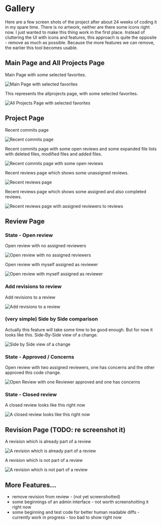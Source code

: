 # Gallery

Here are a few screen shots of the project after about 24 weeks of coding it in my spare time. There is no artwork, 
neither are there some icons right now. I just wanted to make this thing work in the first place. Instead of 
cluttering the UI with icons and features, this approach is quite the opposite - remove as much as possible.
Because the more features we can remove, the earlier this tool becomes usable.

## Main Page and All Projects Page

Main Page with some selected favorites. 

![Main Page with selected favorites](screen_main_page_100p.png)

This represents the allprojects page, with some selected favorites.

![All Projects Page with selected favorites](screen_all_projects_with_favorites_100p.png)

## Project Page

Recent commits page

![Recent commits page](screen_project_recent_commits_page_100p.png)

Recent commits page with some open reviews and some expanded file lists with deleted files, modified files and added files.

![Recent commits page with some open reviews](screen_project_recent_commits_page_with_open_reviews_100p.png)

Recent reviews page which shows some unassigned reviews.

![Recent reviews page](screen_project_recent_reviews_page_100p.png)

Recent reviews page which shows some assigned and also completed reviews.

![Recent reviews page with assigned reviewers to reviews](screen_project_recent_reviews_page_assigned_reviews_100p.png)

## Review Page

### State - Open review

Open review with no assigned reviewers

![Open review with no assigned reviewers](screen_review_open_no_reviewers_100p.png)

Open review with myself assigned as reviewer

![Open review with myself assigned as reviewer](screen_review_open_myself_reviewer_100p.png)

### Add revisions to review

Add revisions to a review

![Add revisions to a review](screen_review_add_revisions_100p.png)

### (very simple) Side by Side comparison

Actually this feature will take some time to be good enough. But for now it looks like this. Side-By-Side view of a change. 

![Side by Side view of a change](screen_review_side_by_side_100p.png)

### State - Approved / Concerns

Open review with two assigned reviewers, one has concerns and the other approved this code change.

![Open Review with one Reviewer approved and one has concerns](screen_review_open_approvd_concerns_100p.png)

### State - Closed review

A closed review looks like this right now

![A closed review looks like this right now](screen_review_approved_closed_100p.png)

## Revision Page (TODO: re screenshot it)

A revision which is already part of a review

![A revision which is already part of a review](screen_revision_page_revision_part_of_review_60p.png)

A revision which is not part of a review

![A revision which is not part of a review](screen_revision_page_revision_not_part_of_a_review_60p.png)


## More Features...

* remove revision from review - (not yet screenshotted)
* some beginnings of an admin interface - not worth screenshotting it right now
* some beginning  and test code for better human readable diffs - currently work in progress - too bad to show right now